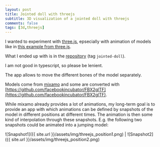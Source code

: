 ```yaml
---
layout: post
title: Jointed doll with threejs
subtitle: 3D visualization of a jointed doll with threejs
comments: false
tags: [3d,threejs]
---
```


I wanted to experiment with [three.js](https://threejs.org/), epsecially with
animation of models like in 
[this example from three.js](https://threejs.org/examples/#webgl_animation_skinning_additive_blending).

What I ended up with is in the
[repository](https://github.com/aabeling/something-with-threejs) (tag `jointed-doll`).

I am not good in typescript, so please be lenient.

The app allows to move the different bones of the model separately.

Models come from [mixamo](https://www.mixamo.com/) and some are converted with
[https://github.com/facebookincubator/FBX2glTF](https://github.com/facebookincubator/FBX2glTF).

While mixamo already provides a lot of animations, my long-term goal is to provide an app with which
animations can be defined by snapshots of the model in different positions at different times.
The animation is then some kind of interpolation through these snapshots. E.g. the following two snapshots could be animated into a jumping model:

![Snapshot1]({{ site.url }}/assets/img/threejs_position1.png) | ![Snapshot2]({{ site.url }}/assets/img/threejs_position2.png)